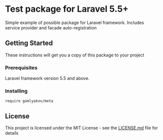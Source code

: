 # Test package for Laravel 5.5+

Simple example of possible package for Laravel framework.
Includes service provider and facade auto-registration


## Getting Started

These instructions will get you a copy of this package to your project

### Prerequisites

Laravel framework version 5.5 and above.


### Installing


```
require gomlyakov/meta
```

## License

This project is licensed under the MIT License - see the [LICENSE.md](LICENSE.md) file for details

